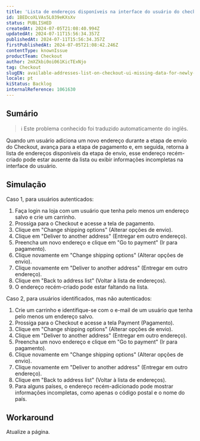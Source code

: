 ```yaml
---
title: 'Lista de endereços disponíveis na interface do usuário do checkout sem dados para o endereço recém-criado'
id: 1BEDcoXLVAs5L039eKXsXv
status: PUBLISHED
createdAt: 2024-07-05T21:08:40.994Z
updatedAt: 2024-07-11T15:56:34.357Z
publishedAt: 2024-07-11T15:56:34.357Z
firstPublishedAt: 2024-07-05T21:08:42.246Z
contentType: knownIssue
productTeam: Checkout
author: 2mXZkbi0oi061KicTExNjo
tag: Checkout
slugEN: available-addresses-list-on-checkout-ui-missing-data-for-newly-created-address
locale: pt
kiStatus: Backlog
internalReference: 1061630
---
```


## Sumário

>ℹ️ Este problema conhecido foi traduzido automaticamente do inglês.


Quando um usuário adiciona um novo endereço durante a etapa de envio do Checkout, avança para a etapa de pagamento e, em seguida, retorna à lista de endereços disponíveis da etapa de envio, esse endereço recém-criado pode estar ausente da lista ou exibir informações incompletas na interface do usuário.

## Simulação



Caso 1, para usuários autenticados:

1. Faça login na loja com um usuário que tenha pelo menos um endereço salvo e crie um carrinho.
2. Prossiga para o Checkout e acesse a tela de pagamento.
3. Clique em "Change shipping options" (Alterar opções de envio).
4. Clique em "Deliver to another address" (Entregar em outro endereço).
5. Preencha um novo endereço e clique em "Go to payment" (Ir para pagamento).
6. Clique novamente em "Change shipping options" (Alterar opções de envio).
7. Clique novamente em "Deliver to another address" (Entregar em outro endereço).
8. Clique em "Back to address list" (Voltar à lista de endereços).
9. O endereço recém-criado pode estar faltando na lista.

Caso 2, para usuários identificados, mas não autenticados:

1. Crie um carrinho e identifique-se com o e-mail de um usuário que tenha pelo menos um endereço salvo.
2. Prossiga para o Checkout e acesse a tela Payment (Pagamento).
3. Clique em "Change shipping options" (Alterar opções de envio).
4. Clique em "Deliver to another address" (Entregar em outro endereço).
5. Preencha um novo endereço e clique em "Go to payment" (Ir para pagamento).
6. Clique novamente em "Change shipping options" (Alterar opções de envio).
7. Clique novamente em "Deliver to another address" (Entregar em outro endereço).
8. Clique em "Back to address list" (Voltar à lista de endereços).
9. Para alguns países, o endereço recém-adicionado pode mostrar informações incompletas, como apenas o código postal e o nome do país.



## Workaround


Atualize a página.






